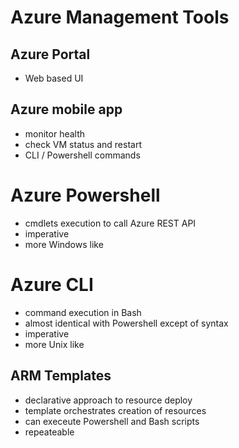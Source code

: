 # Azure Management Tools

## Azure Portal
- Web based UI

## Azure mobile app
- monitor health
- check VM status and restart
- CLI / Powershell commands

# Azure Powershell
- cmdlets execution to call Azure REST API
- imperative
- more Windows like

# Azure CLI
- command execution in Bash
- almost identical with Powershell except of syntax
- imperative
- more Unix like

## ARM Templates
- declarative approach to resource deploy
- template orchestrates creation of resources
- can execeute Powershell and Bash scripts
- repeateable

